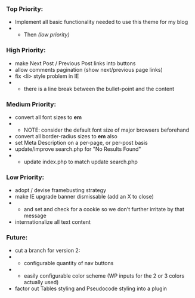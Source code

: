 ### Top Priority:
+ Implement all basic functionality needed to use this theme for my blog
+ + Then *(low priority)*

### High Priority:
+ make Next Post / Previous Post links into buttons
+ allow comments pagination (show next/previous page links)
+ fix &lt;li&gt; style problem in IE
+ + there is a line break between the bullet-point and the content

### Medium Priority:
+ convert all font sizes to **em**
+ + NOTE: consider the default font size of major browsers beforehand
+ convert all border-radius sizes to **em** also
+ set Meta Description on a per-page, or per-post basis
+ update/improve search.php for "No Results Found"
+ + update index.php to match update search.php

### Low Priority:
+ adopt / devise framebusting strategy
+ make IE upgrade banner dismissable (add an X to close)
+ + and set and check for a cookie so we don't further irritate by that message
+ internationalize all text content

### Future:
+ cut a branch for version 2:
+ + configurable quantity of nav buttons
+ + easily configurable color scheme (WP inputs for the 2 or 3 colors actually used)
+ factor out Tables styling and Pseudocode styling into a plugin
